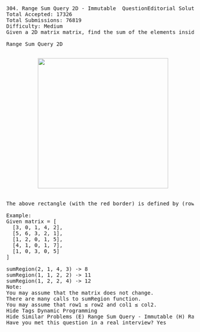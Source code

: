 <pre>
304. Range Sum Query 2D - Immutable  QuestionEditorial Solution  My Submissions
Total Accepted: 17326
Total Submissions: 76819
Difficulty: Medium
Given a 2D matrix matrix, find the sum of the elements inside the rectangle defined by its upper left corner (row1, col1) and lower right corner (row2, col2).

Range Sum Query 2D
<p align="center">
  <img src="https://leetcode.com/static/images/courses/range_sum_query_2d.png" width="350"/>
</p>
The above rectangle (with the red border) is defined by (row1, col1) = (2, 1) and (row2, col2) = (4, 3), which contains sum = 8.

Example:
Given matrix = [
  [3, 0, 1, 4, 2],
  [5, 6, 3, 2, 1],
  [1, 2, 0, 1, 5],
  [4, 1, 0, 1, 7],
  [1, 0, 3, 0, 5]
]

sumRegion(2, 1, 4, 3) -> 8
sumRegion(1, 1, 2, 2) -> 11
sumRegion(1, 2, 2, 4) -> 12
Note:
You may assume that the matrix does not change.
There are many calls to sumRegion function.
You may assume that row1 ≤ row2 and col1 ≤ col2.
Hide Tags Dynamic Programming
Hide Similar Problems (E) Range Sum Query - Immutable (H) Range Sum Query 2D - Mutable
Have you met this question in a real interview? Yes  
</pre>
